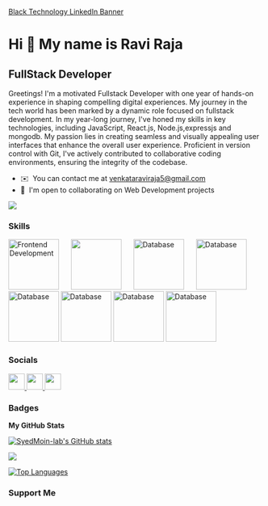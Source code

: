 [Black Technology LinkedIn Banner](https://github.com/SyedMoin-lab/SyedMoin-Lab/assets/63508680/5a16791e-bd3c-4be7-8644-0a974fe101bf)


Hi 👋 My name is Ravi Raja
===================================

 FullStack Developer
-------------------------------------------

Greetings! I'm a motivated Fullstack Developer with one year of hands-on experience in shaping compelling digital experiences. My journey in the tech world has been marked by a dynamic role focused on fullstack development. In my year-long journey, I've honed my skills in key technologies, including JavaScript, React.js, Node.js,expressjs and mongodb. My passion lies in creating seamless and visually appealing user interfaces that enhance the overall user experience. Proficient in version control with Git, I've actively contributed to collaborative coding environments, ensuring the integrity of the codebase.


* ✉️  You can contact me at [venkataraviraja5@gmail.com](mailto:venkataraviraja5@gmail.com)
* 🤝  I'm open to collaborating on  Web Development projects

<a href="https://www.github.com/SyedMoin-lab" target="_blank" rel="noreferrer"><img
src="https://img.shields.io/github/followers/SyedMoin-lab?logo=github&style=for-the-badge&color=000000&labelColor=312e81" /></a>

### Skills

<div style="display: inline-block;">
    <img src="https://encrypted-tbn0.gstatic.com/images?q=tbn:ANd9GcSFGvfXnNyB1HacT6EgBLYkRwBXnPa9GSYd_zjyWtDbzw&s" alt="Frontend Development" width="100" style="margin-right: 20px;">
    <img src="https://upload.wikimedia.org/wikipedia/commons/thumb/6/62/CSS3_logo.svg/800px-CSS3_logo.svg.png" width="100" style="margin-right: 20px;">
    <img src="https://encrypted-tbn0.gstatic.com/images?q=tbn:ANd9GcSghzj90CpG9v_fiA9sV7nHFZSthRYsPzwhVBwHn-BAHA&s" alt="Database" width="100" style="margin-right: 20px;>
 <img src="https://vistaran-tech.s3.ap-south-1.amazonaws.com/wp-content/uploads/2022/05/13104926/nodejs-logo.png" alt="Database" width="100">
 <img src="https://cdn.worldvectorlogo.com/logos/mongodb-icon-2.svg" alt="Database" width="100">
 <img src="database-image.png" alt="Database" width="100">
 <img src="database-image.png" alt="Database" width="100">
 <img src="database-image.png" alt="Database" width="100">
 <img src="database-image.png" alt="Database" width="100">
 
</div>


### Socials

<p align="left"> <a href="https://discord.com/users/syntaxecho" target="_blank" rel="noreferrer"> <picture> <source media="(prefers-color-scheme: dark)" srcset="undefined" /> <source media="(prefers-color-scheme: light)" srcset="https://raw.githubusercontent.com/danielcranney/readme-generator/main/public/icons/socials/discord.svg" /> <img src="https://raw.githubusercontent.com/danielcranney/readme-generator/main/public/icons/socials/discord.svg" width="32" height="32" /> </picture> </a> <a href="https://www.github.com/SyedMoin-lab" target="_blank" rel="noreferrer"> <picture> <source media="(prefers-color-scheme: dark)" srcset="https://raw.githubusercontent.com/danielcranney/readme-generator/main/public/icons/socials/github-dark.svg" /> <source media="(prefers-color-scheme: light)" srcset="https://raw.githubusercontent.com/danielcranney/readme-generator/main/public/icons/socials/github.svg" /> <img src="https://raw.githubusercontent.com/danielcranney/readme-generator/main/public/icons/socials/github.svg" width="32" height="32" /> </picture> </a> <a href="https://www.linkedin.com/in/syed-moinuddin106/" target="_blank" rel="noreferrer"> <picture> <source media="(prefers-color-scheme: dark)" srcset="https://raw.githubusercontent.com/danielcranney/readme-generator/main/public/icons/socials/linkedin-dark.svg" /> <source media="(prefers-color-scheme: light)" srcset="https://raw.githubusercontent.com/danielcranney/readme-generator/main/public/icons/socials/linkedin.svg" /> <img src="https://raw.githubusercontent.com/danielcranney/readme-generator/main/public/icons/socials/linkedin.svg" width="32" height="32" /> </picture> </a></p>

### Badges

<b>My GitHub Stats</b>

<a href="https://github.com/venkataraviraja5"><img src="https://github-readme-stats.vercel.app/api?username=venkataraviraja5&show_icons=true&hide=&count_private=true&title_color=ef4444&text_color=ffffff&icon_color=000000&bg_color=312e81&hide_border=true&show_icons=true" alt="SyedMoin-lab's GitHub stats" /></a>

<a href="https://github.com/venkataraviraja5"><img src="https://github-readme-streak-stats.herokuapp.com/?user=venkataraviraja5&stroke=ffffff&background=312e81&ring=ef4444&fire=ef4444&currStreakNum=ffffff&currStreakLabel=ef4444&sideNums=ffffff&sideLabels=ffffff&dates=ffffff&hide_border=true" /></a>


<a href="https://github.com/venkataraviraja5" align="left"><img src="https://github-readme-stats.vercel.app/api/top-langs/?username=venkataraviraja5&langs_count=10&title_color=ef4444&text_color=ffffff&icon_color=000000&bg_color=312e81&hide_border=true&locale=en&custom_title=Top%20%Languages" alt="Top Languages" /></a>

### Support Me
